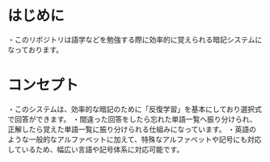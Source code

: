 # はじめに
・このリポジトリは語学などを勉強する際に効率的に覚えられる暗記システムになっております。
# コンセプト
・このシステムは、効率的な暗記のために「反復学習」を基本にしており選択式で回答ができます。
・間違った回答をしたら忘れた単語一覧へ振り分けられ、正解したら覚えた単語一覧に振り分けられる仕組みになっています。
・英語のような一般的なアルファベットに加えて、特殊なアルファベットや記号にも対応しているため、幅広い言語や記号体系に対応可能です。

